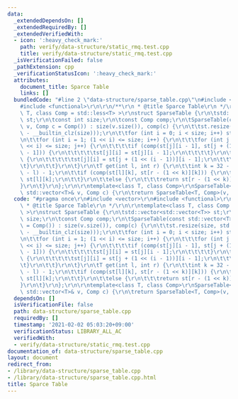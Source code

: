 ```yaml
---
data:
  _extendedDependsOn: []
  _extendedRequiredBy: []
  _extendedVerifiedWith:
  - icon: ':heavy_check_mark:'
    path: verify/data-structure/static_rmq.test.cpp
    title: verify/data-structure/static_rmq.test.cpp
  _isVerificationFailed: false
  _pathExtension: cpp
  _verificationStatusIcon: ':heavy_check_mark:'
  attributes:
    document_title: Sparce Table
    links: []
  bundledCode: "#line 2 \"data-structure/sparse_table.cpp\"\n#include <vector>\r\n\
    #include <functional>\r\n\r\n/**\r\n * @title Sparce Table\r\n */\r\n\r\ntemplate<class\
    \ T, class Comp = std::less<T> >\r\nstruct SparseTable {\r\n\tstd::vector<std::vector<T>>\
    \ st;\r\n\tconst int size;\r\n\tconst Comp comp;\r\n\tSparseTable(const std::vector<T>&\
    \ v, Comp c = Comp()) : size(v.size()), comp(c) {\r\n\t\tst.resize(size, std::vector<T>(32\
    \ - __builtin_clz(size)));\r\n\t\tfor (int i = 0; i < size; i++) st[i][0] = v[i];\r\
    \n\t\tfor (int i = 1; (1 << i) <= size; i++) {\r\n\t\t\tfor (int j = 0; j + (1\
    \ << i) <= size; j++) {\r\n\t\t\t\tif (comp(st[j][i - 1], st[j + (1 << (i - 1))][i\
    \ - 1])) {\r\n\t\t\t\t\tst[j][i] = st[j][i - 1];\r\n\t\t\t\t}\r\n\t\t\t\telse\
    \ {\r\n\t\t\t\t\tst[j][i] = st[j + (1 << (i - 1))][i - 1];\r\n\t\t\t\t}\r\n\t\t\
    \t}\r\n\t\t}\r\n\t}\r\n\tT get(int l, int r) {\r\n\t\tint k = 32 - __builtin_clz(r\
    \ - l) - 1;\r\n\t\tif (comp(st[l][k], st[r - (1 << k)][k])) {\r\n\t\t\treturn\
    \ st[l][k];\r\n\t\t}\r\n\t\telse {\r\n\t\t\treturn st[r - (1 << k)][k];\r\n\t\t\
    }\r\n\t}\r\n};\r\n\r\ntemplate<class T, class Comp>\r\nSparseTable<T, Comp> makeSparseTable(const\
    \ std::vector<T>& v, Comp c) {\r\n\treturn SparseTable<T, Comp>(v, c);\r\n}\r\n"
  code: "#pragma once\r\n#include <vector>\r\n#include <functional>\r\n\r\n/**\r\n\
    \ * @title Sparce Table\r\n */\r\n\r\ntemplate<class T, class Comp = std::less<T>\
    \ >\r\nstruct SparseTable {\r\n\tstd::vector<std::vector<T>> st;\r\n\tconst int\
    \ size;\r\n\tconst Comp comp;\r\n\tSparseTable(const std::vector<T>& v, Comp c\
    \ = Comp()) : size(v.size()), comp(c) {\r\n\t\tst.resize(size, std::vector<T>(32\
    \ - __builtin_clz(size)));\r\n\t\tfor (int i = 0; i < size; i++) st[i][0] = v[i];\r\
    \n\t\tfor (int i = 1; (1 << i) <= size; i++) {\r\n\t\t\tfor (int j = 0; j + (1\
    \ << i) <= size; j++) {\r\n\t\t\t\tif (comp(st[j][i - 1], st[j + (1 << (i - 1))][i\
    \ - 1])) {\r\n\t\t\t\t\tst[j][i] = st[j][i - 1];\r\n\t\t\t\t}\r\n\t\t\t\telse\
    \ {\r\n\t\t\t\t\tst[j][i] = st[j + (1 << (i - 1))][i - 1];\r\n\t\t\t\t}\r\n\t\t\
    \t}\r\n\t\t}\r\n\t}\r\n\tT get(int l, int r) {\r\n\t\tint k = 32 - __builtin_clz(r\
    \ - l) - 1;\r\n\t\tif (comp(st[l][k], st[r - (1 << k)][k])) {\r\n\t\t\treturn\
    \ st[l][k];\r\n\t\t}\r\n\t\telse {\r\n\t\t\treturn st[r - (1 << k)][k];\r\n\t\t\
    }\r\n\t}\r\n};\r\n\r\ntemplate<class T, class Comp>\r\nSparseTable<T, Comp> makeSparseTable(const\
    \ std::vector<T>& v, Comp c) {\r\n\treturn SparseTable<T, Comp>(v, c);\r\n}\r\n"
  dependsOn: []
  isVerificationFile: false
  path: data-structure/sparse_table.cpp
  requiredBy: []
  timestamp: '2021-02-02 05:03:20+09:00'
  verificationStatus: LIBRARY_ALL_AC
  verifiedWith:
  - verify/data-structure/static_rmq.test.cpp
documentation_of: data-structure/sparse_table.cpp
layout: document
redirect_from:
- /library/data-structure/sparse_table.cpp
- /library/data-structure/sparse_table.cpp.html
title: Sparce Table
---
```


